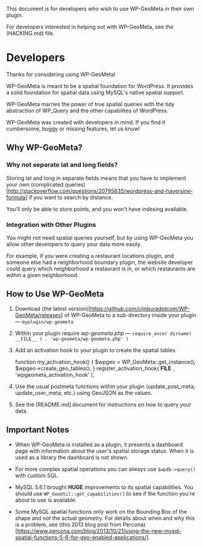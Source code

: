 This document is for developers who wish to use WP-GeoMeta in their own plugin. 

For developers interested in helping out with WP-GeoMeta, see the (HACKING.md) file.

Developers
==========

Thanks for considering using WP-GeoMeta! 

WP-GeoMeta is meant to be a spatial foundation for WordPress. It provides a solid foundation
for spatial data using MySQL's native spatial support.

WP-GeoMeta marries the power of true spatial queries with the tidy abstraction of 
WP_Query and the other capabilites of WordPress.

WP-GeoMeta was created with developers in mind. If you find it cumbersome, buggy or 
missing features, let us know! 


Why WP-GeoMeta?
---------------

### Why not separate lat and long fields?

Storing lat and long in separate fields means that you have to implement your own 
(complicated queries)[http://stackoverflow.com/questions/20795835/wordpress-and-haversine-formula] 
if you want to search by distance. 

You'll only be able to store points, and you won't have indexing available. 


### Integration with Other Plugins

You might not need spatial queries yourself, but by using WP-GeoMeta you allow other developers to 
query your data more easily. 

For example, if you were creating a restaurant locations plugin, and someone else had a neighborhood
boundary plugin, the website developer could query which neighborhood a restaurant is in, or which
restaurants are within a given neighborhood. 


How to Use WP-GeoMeta
--------------------- 

1. Download (the latest version)[https://github.com/cimburadotcom/WP-GeoMeta/releases] of WP-GeoMeta to 
a sub-directory inside your plugin — `myplugin/wp-geometa`

2. Within your plugin require *wp-geometa.php* — `require_once( dirname( __FILE__ ) . 'wp-geometa/wp-geometa.php' )`

3. Add an activation hook to your plugin to create the spatial tables

    function my_activation_hook() {
        $wpgeo = WP_GeoMeta::get_instance();
        $wpgeo->create_geo_tables();
    }
    register_activation_hook( __FILE__ , 'wpgeometa_activation_hook' );

4. Use the usual postmeta functions within your plugin (update_post_meta, update_user_meta, etc.) 
   using GeoJSON as the values. 

5. See the [README.md] document for instructions on how to query your data. 


Important Notes
---------------

* When WP-GeoMeta is installed as a plugin, it presents a dashboard page with information about the user's
spatial storage status. When it is used as a library the dashboard is not shown.

* For more complex spatial operations you can always use `$wpdb->query()` with custom SQL.

* MySQL 5.6.1 brought **HUGE** improvements to its spatial capabilities. You should use `WP_GeoUtil::get_capabilities()` 
to see if the function you're about to use is available.

* Some MySQL spatial functions only work on the Bounding Box of the shape and not the actual geometry. For details about
when and why this is a problem, see (this 2013 blog post from Percona)[https://www.percona.com/blog/2013/10/21/using-the-new-mysql-spatial-functions-5-6-for-geo-enabled-applications/].


